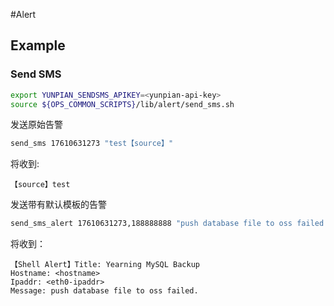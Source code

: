 #Alert

## Example

### Send SMS


```bash
export YUNPIAN_SENDSMS_APIKEY=<yunpian-api-key>
source ${OPS_COMMON_SCRIPTS}/lib/alert/send_sms.sh
```

发送原始告警
```bash
send_sms 17610631273 "test【source】"
```
将收到:
```
【source】test
```

发送带有默认模板的告警
```bash
send_sms_alert 17610631273,188888888 "push database file to oss failed." "Yearning MySQL Backup"
```
将收到：
```
【Shell Alert】Title: Yearning MySQL Backup
Hostname: <hostname>
Ipaddr: <eth0-ipaddr>
Message: push database file to oss failed.
```
